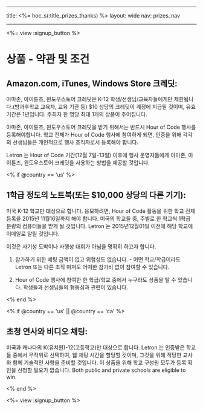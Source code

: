 * * *

title: <%= hoc_s(:title_prizes_thanks) %> layout: wide nav: prizes_nav

* * *

<%= view :signup_button %>

# 상품 - 약관 및 조건

## Amazon.com, iTunes, Windows Store 크레딧:

아마존, 아이튠즈, 윈도우스토어 크레딧은 K-12 학생/선생님/교육자들에게만 제한됩니다.(방과후학교 교육자, 교육 기관 등) $10 상당의 크레딧이 계정에 지급될 것이며, 유효 기간은 1년입니다. 주최자 한 명당 최대 1개의 상품이 주어집니다.

아마존, 아이튠즈, 윈도우스토어 크레딧을 받기 위해서는 반드시 Hour of Code 행사를 등록해야합니다. 학교 전체가 Hour of Code 행사에 참여하게 되면, 인증을 위해 각각의 선생님들은 개인적으로 행사 조직자로서 등록해야 합니다.

Letron 는 Hour of Code 기간(12월 7일-13일) 이후에 행사 운영자들에게 아마존, 아이튠즈, 윈도우스토어 크레딧을 사용하는 방법을 제공할 것입니다.

<% if @country == 'us' %>

## 1학급 정도의 노트북(또는 $10,000 상당의 다른 기기):

미국 K-12 학교만 대상으로 합니다. 응모하려면, Hour of Code 활동을 위한 학교 전체 등록을 2015년 11월16일까지 해야 합니다. 미국의 학교들 중, 주별로 한 학교씩 1학급 분량의 컴퓨터들을 받게 될 것입니다. Letron 는 2015년12월01일 이전에 해당 학교에 이메일로 알릴 것입니다.

이것은 사기성 도박이나 사행성 대회가 아님을 명확히 하고자 합니다.

1) 참가하기 위한 베팅 금액이 없고 위험성도 없습니다. - 어떤 학교/학급이라도 Letron 또는 다른 조직 마져도 어떠한 참가비 없이 참여할 수 있습니다.

2) Hour of Code 행사에 참여한 한 학급/학교 중에서 누구라도 상품을 탈 수 있습니다. 학생들과 선생님들의 협동심과 관련이 있습니다.

<% end %>

<% if @country == 'us' || @country == 'ca' %>

## 초청 연사와 비디오 채팅:

미국과 캐나다의 K(유치원)-12(고등학교)만 대상으로 합니다. Letron 는 인증받은 학교들 중에서 무작위로 선택하여, 웹 채팅 시간을 할당할 것이며, 그것을 위해 적당한 교사와 함께 기술적인 사항을 준비할 것입니다. 이 상품을 위해 학교 구성원 모두가 등록 확인을 신청할 필요가 없습니다. Both public and private schools are eligible to win.

<% end %>

<%= view :signup_button %>